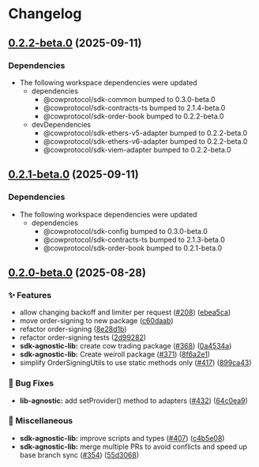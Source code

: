 # Changelog

## [0.2.2-beta.0](https://github.com/cowprotocol/cow-sdk/compare/sdk-order-signing-v0.2.1-beta.0...sdk-order-signing-v0.2.2-beta.0) (2025-09-11)


### Dependencies

* The following workspace dependencies were updated
  * dependencies
    * @cowprotocol/sdk-common bumped to 0.3.0-beta.0
    * @cowprotocol/sdk-contracts-ts bumped to 2.1.4-beta.0
    * @cowprotocol/sdk-order-book bumped to 0.2.2-beta.0
  * devDependencies
    * @cowprotocol/sdk-ethers-v5-adapter bumped to 0.2.2-beta.0
    * @cowprotocol/sdk-ethers-v6-adapter bumped to 0.2.2-beta.0
    * @cowprotocol/sdk-viem-adapter bumped to 0.2.2-beta.0

## [0.2.1-beta.0](https://github.com/cowprotocol/cow-sdk/compare/sdk-order-signing-v0.2.0-beta.0...sdk-order-signing-v0.2.1-beta.0) (2025-09-11)


### Dependencies

* The following workspace dependencies were updated
  * dependencies
    * @cowprotocol/sdk-config bumped to 0.3.0-beta.0
    * @cowprotocol/sdk-contracts-ts bumped to 2.1.3-beta.0
    * @cowprotocol/sdk-order-book bumped to 0.2.1-beta.0

## [0.2.0-beta.0](https://github.com/cowprotocol/cow-sdk/compare/sdk-order-signing-v0.1.0-beta.0...sdk-order-signing-v0.2.0-beta.0) (2025-08-28)


### ✨ Features

* allow changing backoff and limiter per request ([#208](https://github.com/cowprotocol/cow-sdk/issues/208)) ([ebea5ca](https://github.com/cowprotocol/cow-sdk/commit/ebea5ca0858aeb89ae3e5d5407c8903c3ca5178d))
* move order-signing to new package ([c60daab](https://github.com/cowprotocol/cow-sdk/commit/c60daabcd3e9311913f27b519561b7b992958cf4))
* refactor order-signing ([8e28d1b](https://github.com/cowprotocol/cow-sdk/commit/8e28d1bdbda9632347cacaae906298e736f4a7b3))
* refactor order-signing tests ([2d99282](https://github.com/cowprotocol/cow-sdk/commit/2d99282382da1545cd205cf246db0f055e7e0415))
* **sdk-agnostic-lib:** create cow trading package ([#368](https://github.com/cowprotocol/cow-sdk/issues/368)) ([0a4534a](https://github.com/cowprotocol/cow-sdk/commit/0a4534aababce4f5d8bab991cd6ae9f51842d719))
* **sdk-agnostic-lib:** Create weiroll package ([#371](https://github.com/cowprotocol/cow-sdk/issues/371)) ([8f6a2e1](https://github.com/cowprotocol/cow-sdk/commit/8f6a2e16e5e7a43a5afc43cf5faab174be916b2e))
* simplify OrderSigningUtils to use static methods only ([#417](https://github.com/cowprotocol/cow-sdk/issues/417)) ([899ca43](https://github.com/cowprotocol/cow-sdk/commit/899ca4325be831b6711468d1df3733d98fe913b0))


### 🐛 Bug Fixes

* **lib-agnostic:** add setProvider() method to adapters ([#432](https://github.com/cowprotocol/cow-sdk/issues/432)) ([64c0ea9](https://github.com/cowprotocol/cow-sdk/commit/64c0ea94d802aa167b978ae0859353d801de0911))


### 🔧 Miscellaneous

* **sdk-agnostic-lib:** improve scripts and types ([#407](https://github.com/cowprotocol/cow-sdk/issues/407)) ([c4b5e08](https://github.com/cowprotocol/cow-sdk/commit/c4b5e086ce46086e9430d5f03ed330502349fbf3))
* **sdk-agnostic-lib:** merge multiple PRs to avoid conflicts and speed up base branch sync ([#354](https://github.com/cowprotocol/cow-sdk/issues/354)) ([55d3068](https://github.com/cowprotocol/cow-sdk/commit/55d3068c52217dd2618d8c180ab4fed8c9334c72))
